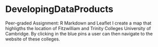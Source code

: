 # DevelopingDataProducts
Peer-graded Assignment: R Markdown and Leaflet
I create a map that highligths the location of Fitzwilliam and Trinity Colleges University of Cambridge. By clicking in the blue pins a user can then navigate to the website of these colleges.
